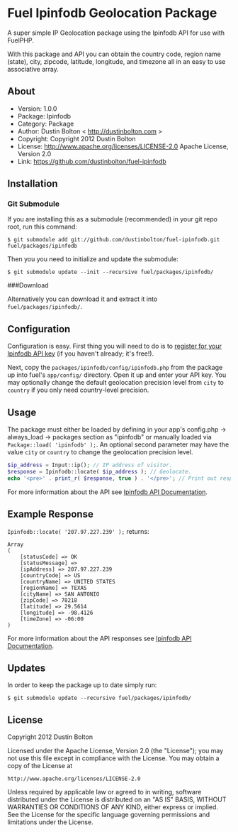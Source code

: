 # Fuel Ipinfodb Geolocation Package

A super simple IP Geolocation package using the Ipinfodb API for use with FuelPHP.

With this package and API you can obtain the country code, region name (state), city, zipcode, latitude, longitude, and timezone all in an easy to use associative array.

## About
* Version: 1.0.0
* Package: Ipinfodb
* Category: Package
* Author: Dustin Bolton < http://dustinbolton.com >
* Copyright: Copyright 2012 Dustin Bolton
* License: http://www.apache.org/licenses/LICENSE-2.0 Apache License, Version 2.0
* Link: https://github.com/dustinbolton/fuel-ipinfodb

## Installation

### Git Submodule

If you are installing this as a submodule (recommended) in your git repo root, run this command:

	$ git submodule add git://github.com/dustinbolton/fuel-ipinfodb.git fuel/packages/ipinfodb

Then you you need to initialize and update the submodule:

	$ git submodule update --init --recursive fuel/packages/ipinfodb/

###Download

Alternatively you can download it and extract it into `fuel/packages/ipinfodb/`.

## Configuration

Configuration is easy. First thing you will need to do is to [register for your Ipinfodb API key](http://www.ipinfodb.com/register.php) (if you haven't already; it's free!).

Next, copy the `packages/ipinfodb/config/ipinfodb.php` from the package up into fuel's `app/config/` directory. Open it up and enter your API key. You may optionally change the default geolocation precision level from `city` to `country` if you only need country-level precision.

## Usage

The package must either be loaded by defining in your app's config.php -> always_load -> packages section as "ipinfodb" or manually loaded via `Package::load( 'ipinfodb' );`. An optional second parameter may have the value `city` or `country` to change the geolocation precision level.

```php
$ip_address = Input::ip(); // IP address of visitor.
$response = Ipinfodb::locate( $ip_address ); // Geolocate.
echo '<pre>' . print_r( $response, true ) . '</pre>'; // Print out response array contents.
```

For more information about the API see [Ipinfodb API Documentation](http://www.ipinfodb.com/ip_location_api.php).

## Example Response
`Ipinfodb::locate( '207.97.227.239' );` returns:

```
Array
(
    [statusCode] => OK
    [statusMessage] => 
    [ipAddress] => 207.97.227.239
    [countryCode] => US
    [countryName] => UNITED STATES
    [regionName] => TEXAS
    [cityName] => SAN ANTONIO
    [zipCode] => 78218
    [latitude] => 29.5614
    [longitude] => -98.4126
    [timeZone] => -06:00
)
```

For more information about the API responses see [Ipinfodb API Documentation](http://www.ipinfodb.com/ip_location_api.php).

## Updates

In order to keep the package up to date simply run:

	$ git submodule update --recursive fuel/packages/ipinfodb/

## License

Copyright 2012 Dustin Bolton

Licensed under the Apache License, Version 2.0 (the "License");
you may not use this file except in compliance with the License.
You may obtain a copy of the License at

	http://www.apache.org/licenses/LICENSE-2.0

Unless required by applicable law or agreed to in writing, software
distributed under the License is distributed on an "AS IS" BASIS,
WITHOUT WARRANTIES OR CONDITIONS OF ANY KIND, either express or implied.
See the License for the specific language governing permissions and
limitations under the License.
